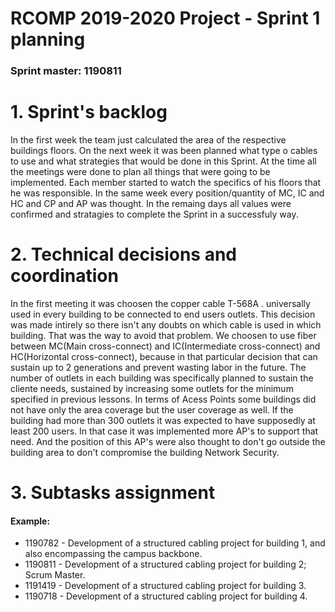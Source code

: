 RCOMP 2019-2020 Project - Sprint 1 planning===========================================### Sprint master: 1190811 #### 1. Sprint's backlog #In the first week the team just calculated the area of the respective buildings floors.On the next week it was been planned what type o cables to use and what strategies that would be done in this Sprint.At the time all the meetings were done to plan all things that were going to be implemented. Each member started to watch the specifics of his floors that he was responsible. In the same week every position/quantity of MC, IC and HC and CP and AP was thought. In the remaing days all values were confirmed and stratagies to complete the Sprint in a successfuly way.# 2. Technical decisions and coordination #  In the first meeting it was choosen the copper cable T-568A .universally used in every building to be connected to end users outlets. This decision was made intirely so there isn't any doubts on which cable is used in which building. That was the way to avoid that problem.	We choosen to use fiber between MC(Main cross-connect) and IC(Intermediate cross-connect) and HC(Horizontal cross-connect), because in that particular decision that can sustain up to 2 generations and prevent wasting labor in the future.	The number of outlets in each building was specifically planned to sustain the cliente needs, sustained by increasing some outlets for the minimum specified in previous lessons.	In terms of Acess Points some buildings did not have only the area coverage but the user coverage as well. If the building had more than 300 outlets it was expected to have supposedly at least 200 users. In that case it was implemented more AP's to support that need. And the position of this AP's were also thought to don't go outside the building area to don't compromise the building Network Security.# 3. Subtasks assignment ##### Example: ####  * 1190782 - Development of a structured cabling project for building 1,and also encompassing the campus backbone.  * 1190811 - Development of a structured cabling project for building 2; Scrum Master.  * 1191419 - Development of a structured cabling project for building 3.  * 1190718 - Development of a structured cabling project for building 4.
